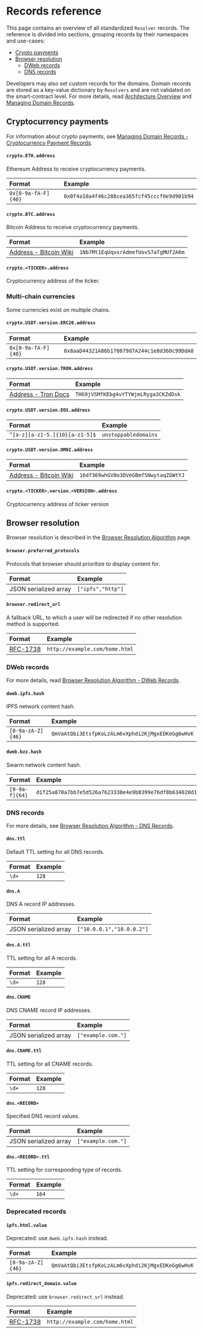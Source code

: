 # Records reference

This page contains an overview of all standardized `Resolver` records. The reference is divided into sections, grouping records by their namespaces and use-cases:

- [Crypto payments](records-reference.md#crypto-payments)
- [Browser resolution](records-reference.md#browser-resolution)
  - [DWeb records](records-reference.md#dweb-records)
  - [DNS records](records-reference.md#dns-records)

Developers may also set custom records for the domains. Domain records are stored as a key-value dictionary by `Resolvers` and are not validated on the smart-contract level. For more details, read [Architecture Overview](architecture-overview.md#resolver) and [Managing Domain Records](../managing-domains/managing-domain-records.md).

## Cryptocurrency payments

For information about crypto payments, see [Managing Domain Records - Cryptocurrency Payment Records](../managing-domains/managing-domain-records.md#crypto-payments-records).

#### `crypto.ETH.address`

Ethereum Address to receive cryptocurrency payments.

| Format              | Example                                      |
| :------------------ | :------------------------------------------- |
| `0x[0-9a-fA-F]{40}` | `0x0f4a10a4f46c288cea365fcf45cccf0e9d901b94` |

#### `crypto.BTC.address`

Bitcoin Address to receive cryptocurrency payments.

| Format                                                                                                                                      | Example                              |
| :------------------------------------------------------------------------------------------------------------------------------------------ | :----------------------------------- |
| [Address - Bitcoin Wiki](https://en.bitcoin.it/wiki/Address#:~:text=A%20Bitcoin%20address%2C%20or%20simply,by%20any%20user%20of%20Bitcoin.) | `1Nb7Mt1EqUqxxrAdmefUovS7aTgMUf2A6m` |

#### `crypto.<TICKER>.address`

Cryptocurrency address of the ticker.

### Multi-chain currencies

Some currencies exist on multiple chains.

#### `crypto.USDT.version.ERC20.address`

| Format                              | Example                                      |
| :---------------------------------- | :------------------------------------------- |
| `0x[0-9a-fA-F]{40}`                 | `0x8aaD44321A86b170879d7A244c1e8d360c99DdA8` |

#### `crypto.USDT.version.TRON.address`

| Format                              | Example                                       |
| :---------------------------------- | :-------------------------------------------  |
| [Address - Tron Docs](https://developers.tron.network/docs/account#address-format)  | `THG9jVSMfKEbg4vYTYWjmLRyga3CKZdDsk` |

#### `crypto.USDT.version.EOS.address`

| Format                              | Example                                      |
| :---------------------------------- | :------------------------------------------- |
| `^[a-z][a-z1-5.]{10}[a-z1-5]$`      | `unstoppabledomains`                         |

#### `crypto.USDT.version.OMNI.address`

| Format                              | Example                                      |
| :---------------------------------- | :------------------------------------------- |
| [Address - Bitcoin Wiki](https://en.bitcoin.it/wiki/Address#:~:text=A%20Bitcoin%20address%2C%20or%20simply,by%20any%20user%20of%20Bitcoin.) | `16df369whGV8o3DVeGBmfSNwytaqZGWtYJ` |

#### `crypto.<TICKER>.version.<VERSION>.address`

Cryptocurrency address of ticker version

## Browser resolution

Browser resolution is described in the [Browser Resolution Algorithm](../browser-resolution/browser-resolution-algorithm.md) page.

#### `browser.preferred_protocols`

Protocols that browser should prioritize to display content for.

| Format                | Example           |
| :-------------------- | :---------------- |
| JSON serialized array | `["ipfs","http"]` |

#### `browser.redirect_url`

A fallback URL, to which a user will be redirected if no other resolution method is supported.

| Format                                          | Example                        |
| :---------------------------------------------- | :----------------------------- |
| [RFC-1738](https://tools.ietf.org/html/rfc1738) | `http://example.com/home.html` |

### DWeb records

For more details, read [Browser Resolution Algorithm - DWeb Records](../browser-resolution/browser-resolution-algorithm.md#distributed-web-records).

#### `dweb.ipfs.hash`

IPFS network content hash.

| Format            | Example                                          |
| :---------------- | :----------------------------------------------- |
| `[0-9a-zA-Z]{46}` | `QmVaAtQbi3EtsfpKoLzALm6vXphdi2KjMgxEDKeGg6wHvK` |

#### `dweb.bzz.hash`

Swarm network content hash.

| Format         | Example                                                            |
| :------------- | :----------------------------------------------------------------- |
| `[0-9a-f]{64}` | `d1f25a870a7bb7e5d526a7623338e4e9b8399e76df8b634020d11d969594f24a` |

### DNS records

For more details, see [Browser Resolution Algorithm - DNS Records](../browser-resolution/browser-resolution-algorithm.md#dns-records).

#### `dns.ttl`

Default TTL setting for all DNS records.

| Format | Example |
| :----- | :------ |
| `\d+`  | `128`   |

#### `dns.A`

DNS A record IP addresses.

| Format                | Example                   |
| :-------------------- | :------------------------ |
| JSON serialized array | `["10.0.0.1","10.0.0.2"]` |

#### `dns.A.ttl`

TTL setting for all A records.

| Format | Example |
| :----- | :------ |
| `\d+`  | `128`   |

#### `dns.CNAME`

DNS CNAME record IP addresses.

| Format                | Example            |
| :-------------------- | :----------------- |
| JSON serialized array | `["example.com."]` |

#### `dns.CNAME.ttl`

TTL setting for all CNAME records.

| Format | Example |
| :----- | :------ |
| `\d+`  | `128`   |

#### `dns.<RECORD>`

Specified DNS record values.

| Format                | Example            |
| :-------------------- | :----------------- |
| JSON serialized array | `["example.com."]` |

#### `dns.<RECORD>.ttl`

TTL setting for corresponding type of records.

| Format | Example |
| :----- | :------ |
| `\d+`  | `164`   |

### Deprecated records

#### `ipfs.html.value`

Deprecated: use `dweb.ipfs.hash` instead.

| Format            | Example                                          |
| :---------------- | :----------------------------------------------- |
| `[0-9a-zA-Z]{46}` | `QmVaAtQbi3EtsfpKoLzALm6vXphdi2KjMgxEDKeGg6wHvK` |

#### `ipfs.redirect_domain.value`

Deprecated: use `browser.redirect_url` instead.

| Format                                          | Example                        |
| :---------------------------------------------- | :----------------------------- |
| [RFC-1738](https://tools.ietf.org/html/rfc1738) | `http://example.com/home.html` |
